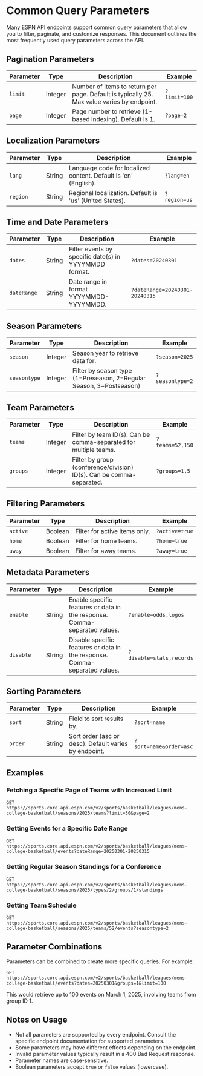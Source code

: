 # Common Query Parameters

Many ESPN API endpoints support common query parameters that allow you to filter, paginate, and customize responses. This document outlines the most frequently used query parameters across the API.

## Pagination Parameters

| Parameter | Type | Description | Example |
|-----------|------|-------------|---------|
| `limit` | Integer | Number of items to return per page. Default is typically 25. Max value varies by endpoint. | `?limit=100` |
| `page` | Integer | Page number to retrieve (1-based indexing). Default is 1. | `?page=2` |

## Localization Parameters

| Parameter | Type | Description | Example |
|-----------|------|-------------|---------|
| `lang` | String | Language code for localized content. Default is 'en' (English). | `?lang=en` |
| `region` | String | Regional localization. Default is 'us' (United States). | `?region=us` |

## Time and Date Parameters

| Parameter | Type | Description | Example |
|-----------|------|-------------|---------|
| `dates` | String | Filter events by specific date(s) in YYYYMMDD format. | `?dates=20240301` |
| `dateRange` | String | Date range in format YYYYMMDD-YYYYMMDD. | `?dateRange=20240301-20240315` |

## Season Parameters

| Parameter | Type | Description | Example |
|-----------|------|-------------|---------|
| `season` | Integer | Season year to retrieve data for. | `?season=2025` |
| `seasontype` | Integer | Filter by season type (1=Preseason, 2=Regular Season, 3=Postseason) | `?seasontype=2` |

## Team Parameters

| Parameter | Type | Description | Example |
|-----------|------|-------------|---------|
| `teams` | Integer | Filter by team ID(s). Can be comma-separated for multiple teams. | `?teams=52,150` |
| `groups` | Integer | Filter by group (conference/division) ID(s). Can be comma-separated. | `?groups=1,5` |

## Filtering Parameters

| Parameter | Type | Description | Example |
|-----------|------|-------------|---------|
| `active` | Boolean | Filter for active items only. | `?active=true` |
| `home` | Boolean | Filter for home teams. | `?home=true` |
| `away` | Boolean | Filter for away teams. | `?away=true` |

## Metadata Parameters

| Parameter | Type | Description | Example |
|-----------|------|-------------|---------|
| `enable` | String | Enable specific features or data in the response. Comma-separated values. | `?enable=odds,logos` |
| `disable` | String | Disable specific features or data in the response. Comma-separated values. | `?disable=stats,records` |

## Sorting Parameters

| Parameter | Type | Description | Example |
|-----------|------|-------------|---------|
| `sort` | String | Field to sort results by. | `?sort=name` |
| `order` | String | Sort order (asc or desc). Default varies by endpoint. | `?sort=name&order=asc` |

## Examples

### Fetching a Specific Page of Teams with Increased Limit

```
GET https://sports.core.api.espn.com/v2/sports/basketball/leagues/mens-college-basketball/seasons/2025/teams?limit=50&page=2
```

### Getting Events for a Specific Date Range

```
GET https://sports.core.api.espn.com/v2/sports/basketball/leagues/mens-college-basketball/events?dateRange=20250301-20250315
```

### Getting Regular Season Standings for a Conference

```
GET https://sports.core.api.espn.com/v2/sports/basketball/leagues/mens-college-basketball/seasons/2025/types/2/groups/1/standings
```

### Getting Team Schedule

```
GET https://sports.core.api.espn.com/v2/sports/basketball/leagues/mens-college-basketball/seasons/2025/teams/52/events?seasontype=2
```

## Parameter Combinations

Parameters can be combined to create more specific queries. For example:

```
GET https://sports.core.api.espn.com/v2/sports/basketball/leagues/mens-college-basketball/events?dates=20250301&groups=1&limit=100
```

This would retrieve up to 100 events on March 1, 2025, involving teams from group ID 1.

## Notes on Usage

- Not all parameters are supported by every endpoint. Consult the specific endpoint documentation for supported parameters.
- Some parameters may have different effects depending on the endpoint.
- Invalid parameter values typically result in a 400 Bad Request response.
- Parameter names are case-sensitive.
- Boolean parameters accept `true` or `false` values (lowercase).

